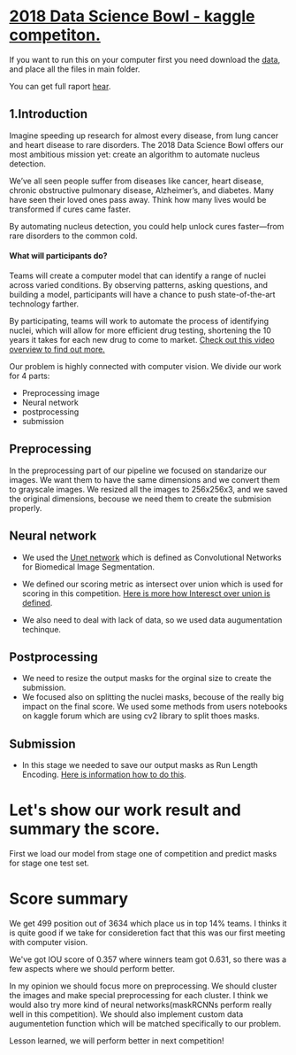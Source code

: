 # [2018 Data Science Bowl - kaggle competiton.](https://www.kaggle.com/c/data-science-bowl-2018#description)

If you want to run this on your computer first you need download the [data](https://drive.google.com/open?id=16k6roYNXx5vQGJK2pu8KC1PbN5Rorkwm), and place all the files in main folder.

You can get full raport [hear](./report.ipynb).

## 1.Introduction
  Imagine speeding up research for almost every disease, from lung cancer and heart disease to rare disorders. The 2018 Data Science Bowl offers our most ambitious mission yet: create an algorithm to automate nucleus detection.

We’ve all seen people suffer from diseases like cancer, heart disease, chronic obstructive pulmonary disease, Alzheimer’s, and diabetes. Many have seen their loved ones pass away. Think how many lives would be transformed if cures came faster.

By automating nucleus detection, you could help unlock cures faster—from rare disorders to the common cold. 

#### What will participants do?

Teams will create a computer model that can identify a range of nuclei 
across varied conditions. By observing patterns, asking questions, and building a model, participants will have a chance to push state-of-the-art technology farther.

By participating, teams will work to automate the process of identifying nuclei, which will allow for more efficient drug testing, shortening the 10 years it takes for each new drug to come to market. [Check out this video overview to find out more.](https://datasciencebowl.com/2018dsbtutorial/)

Our problem is highly connected with computer vision.
We divide our work for 4 parts:
 - Preprocessing image
 - Neural network
 - postprocessing
 - submission

 ## Preprocessing
In the preprocessing part of our pipeline we focused on standarize our images. We want them to have the same dimensions and we convert them to grayscale images. We resized all the images to 256x256x3, and we saved the original dimensions, becouse we need them to create the submision properly. 
## Neural network
- We used the [Unet network](https://arxiv.org/pdf/1505.04597.pdf) which is defined as Convolutional Networks for Biomedical Image Segmentation.

- We defined our scoring metric as intersect over union which is used for scoring in this competition. [Here is more how Interesct over union is defined](https://www.kaggle.com/c/data-science-bowl-2018#evaluation).

- We also need to deal with lack of data, so we used data augumentation techinque.

## Postprocessing

- We need to resize the output masks for the orginal size to create the submission.
- We focused also on splitting the nuclei masks, becouse of the really big impact on the final score. We used some methods from users notebooks on kaggle forum which are using cv2 library to split thoes masks. 

## Submission

- In this stage we needed to save our output masks as Run Length Encoding.
[Here is information how to do this](https://www.kaggle.com/c/data-science-bowl-2018#evaluation).

# Let's show our work result and summary the score.

First we load our model from stage one of competition and predict masks for stage one test set.

# Score summary
We get 499 position out of 3634 which place us in top 14% teams. I thinks it is quite good if we take for consideretion fact that this was our first  meeting with computer vision.

We've got IOU score of 0.357 where winners team got 0.631, so there was a few aspects where we should perform better.

In my opinion we should focus more on preprocessing. We should cluster the images and make special preprocessing for each cluster. I think we would also try more kind of neural networks(maskRCNNs perform really well in this competition). We should also implement custom data augumentetion function which will be matched specifically to our problem. 

Lesson learned, we will perform better in next competition!
